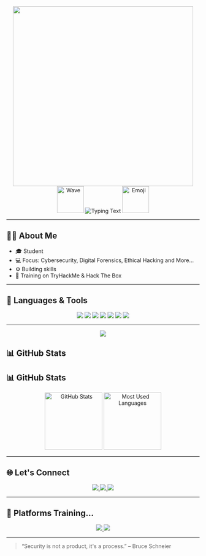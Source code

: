 <!-- Top Cyber Intro Image -->
<div align="center">
  <img height="470" src="https://i.pinimg.com/originals/c6/33/c2/c633c20ede82f0e0ced7d570dbe3a1f3.gif" />
</div>

<!-- Name & Animated Intro -->
<div align="center">
  <img height="70" src="https://camo.githubusercontent.com/b676b05351a07be167a2abc0ce43a28e21c1e3b7dfaafdbfe39b11e139d454ac/68747470733a2f2f6d656469612e67697068792e636f6d2f6d656469612f334f586335694d345679624c7a4b416f42522f67697068792e676966" alt="Wave" />
  <img src="https://readme-typing-svg.demolab.com?font=Fira+Code&weight=600&pause=1000&center=true&vCenter=true&width=435&lines=Hi%2C+I'm+Umar+Ahamed" alt="Typing Text" />
  <img height="70" src="https://camo.githubusercontent.com/7a94504569b436498bc9a595d68ed1a06689c81a00c3bedf0db451f2e769375b/68747470733a2f2f6d656469612e67697068792e636f6d2f6d656469612f3833773853677971665966465a3549476f462f67697068792e676966" alt="Emoji" />
</div>

---

## 🧑‍💻 About Me

- 🎓 Student  
- 💻 Focus: Cybersecurity, Digital Forensics, Ethical Hacking and More...  
- ⚙️ Building skills  
- 🧠 Training on TryHackMe & Hack The Box  

---

## 🚀 Languages & Tools

<div align="center">
  <img src="https://img.shields.io/badge/HTML5-E34F26?style=for-the-badge&logo=html5&logoColor=white" />
  <img src="https://img.shields.io/badge/CSharp-239120?style=for-the-badge&logo=csharp&logoColor=white" />
  <img src="https://img.shields.io/badge/MSSQL-CC2927?style=for-the-badge&logo=microsoft-sql-server&logoColor=white" />
  <img src="https://img.shields.io/badge/Visual%20Studio-5C2D91?style=for-the-badge&logo=visual-studio&logoColor=white" />
  <img src="https://img.shields.io/badge/Kali%20Linux-557C94?style=for-the-badge&logo=kalilinux&logoColor=white" />
   <img src="https://img.shields.io/badge/Python-3776AB?style=for-the-badge&logo=python&logoColor=white" />
  <img src="https://img.shields.io/badge/Arduino-00979D?style=for-the-badge&logo=arduino&logoColor=white" />
</div>

---

<!-- Profile Viewer -->
<div align="center">
  <img src="https://visitor-badge.laobi.icu/badge?page_id=Cyber-Samurai-117.Cyber-Samurai-117" />
</div>

## 📊 GitHub Stats

## 📊 GitHub Stats

<div align="center">
  <img src="https://github-readme-stats.vercel.app/api?username=User-Umar-Ahamed&hide_title=false&hide_rank=false&show_icons=true&include_all_commits=true&count_private=true&disable_animations=false&theme=dracula&locale=en&hide_border=false&order=1" height="150" alt="GitHub Stats" />
  <img src="https://github-readme-stats.vercel.app/api/top-langs/?username=User-Umar-Ahamed&layout=compact&card_width=320&langs_count=5&theme=dracula&hide_border=true" height="150" alt="Most Used Languages" />
</div>

---

## 🌐 Let's Connect

<div align="center">
  <a href="https://linkedin.com/in/umar-ahamed-25b713285/" target="_blank">
    <img src="https://img.shields.io/badge/LinkedIn-0A66C2?style=for-the-badge&logo=linkedin&logoColor=white" />
  </a>
  <a href="mailto:Brothersahamed26@gmail.com" target="_blank">
    <img src="https://img.shields.io/badge/Gmail-D14836?style=for-the-badge&logo=gmail&logoColor=white" />
  </a>
  <a href="https://www.instagram.com/umar_._ahamed/" target="_blank">
    <img src="https://img.shields.io/badge/Instagram-E4405F?style=for-the-badge&logo=instagram&logoColor=white" />
  </a>
</div>

---

## 🧠 Platforms Training...

<div align="center">
  <a href="https://tryhackme.com/p/CyberSamurai117" target="_blank">
    <img src="https://img.shields.io/badge/TryHackMe-212C42?style=for-the-badge&logo=tryhackme&logoColor=red" />
  </a>
  <a href="https://ctf.hackthebox.com/user/profile/458792" target="_blank">
    <img src="https://img.shields.io/badge/HackTheBox-111111?style=for-the-badge&logo=hackthebox&logoColor=9FEF00" />
  </a>
</div>

---

> “Security is not a product, it's a process.” – Bruce Schneier
